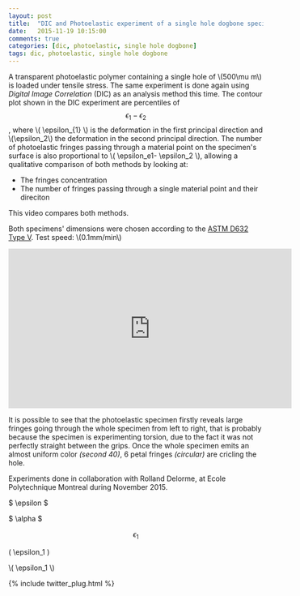 ```yaml
---
layout: post
title:  "DIC and Photoelastic experiment of a single hole dogbone specimen under tensile stress"
date:   2015-11-19 10:15:00
comments: true
categories: [dic, photoelastic, single hole dogbone]
tags: dic, photoelastic, single hole dogbone
---
```


   A transparent photoelastic polymer containing a single hole of \\(500\mu m\\) is loaded under tensile stress. The same experiment is done again using *Digital Image Correlation* (DIC) as an analysis method this time.
   The contour plot shown in the DIC experiment are percentiles of $$ \epsilon_1- \epsilon_2 $$, where \\( \epsilon_{1} \\) is the deformation in the first principal direction and \\(\epsilon_2\\) the deformation in the second principal direction. The number of photoelastic fringes passing through a material point on the specimen's surface is also proportional to \\( \epsilon_e1- \epsilon_2 \\), allowing a qualitative comparison of both methods by looking at:

* The fringes concentration
* The number of fringes passing through a single material point and their direciton

This video compares both methods.

Both specimens' dimensions were chosen according to the [ASTM D632 Type V](http://www.astm.org/Standards/D638.htm).
Test speed: \\(0.1mm/min\\)

<iframe width="560" height="315" src="https://www.youtube.com/embed/8A4TIMLhqhM" frameborder="0" allowfullscreen></iframe>

   It is possible to see that the photoelastic specimen firstly reveals large fringes going through the whole specimen from left to right, that is probably because the specimen is experimenting torsion, due to the fact it was not perfectly straight between the grips.
   Once the whole specimen emits an almost uniform color *(second 40)*, 6 petal fringes *(circular)* are cricling the hole. 

Experiments done in collaboration with Rolland Delorme, at Ecole Polytechnique Montreal during November 2015.

$ \epsilon $

$ \alpha $

$$\epsilon_1$$

\( \epsilon_1 \)

\\( \epsilon_1 \\)

{% include twitter_plug.html %}


